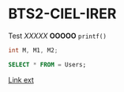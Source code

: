 # BTS2-CIEL-IRER
Test
*XXXXX*
**OOOOO**
`printf()`
```C++
int M, M1, M2;
```
```SQL
SELECT * FROM = Users;
```
[Link ext](https://github.com/mbacc69005Branly/)
